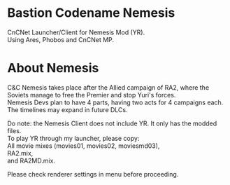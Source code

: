# Bastion Codename Nemesis
CnCNet Launcher/Client for Nemesis Mod (YR).  
Using Ares, Phobos and CnCNet MP.  
  
# About Nemesis
C&C Nemesis takes place after the Allied campaign of RA2, where the Soviets manage to free the Premier and stop Yuri's forces.  
Nemesis Devs plan to have 4 parts, having two acts for 4 campaigns each.  
The timelines may expand in future DLCs.  
  
Do note: the Nemesis Client does not include YR. It only has the modded files.  
To play YR through my launcher, please copy:  
All movie mixes (movies01, movies02, moviesmd03),  
RA2.mix,  
and RA2MD.mix.  
  
Please check renderer settings in menu before proceeding.